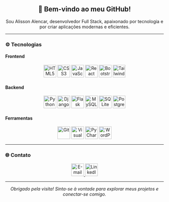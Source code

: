 <div align="center">
    <h2>👋 Bem-vindo ao meu GitHub!</h2>
    <p>Sou Alisson Alencar, desenvolvedor Full Stack, apaixonado por tecnologia e por criar aplicações modernas e eficientes.</p>
</div>

---

### ⚙️ Tecnologias

#### **Frontend**
<p align="center">
    <img src="https://cdn.jsdelivr.net/gh/devicons/devicon/icons/html5/html5-original.svg" width="40" title="HTML5"/>
    <img src="https://cdn.jsdelivr.net/gh/devicons/devicon/icons/css3/css3-original.svg" width="40" title="CSS3"/>
    <img src="https://cdn.jsdelivr.net/gh/devicons/devicon/icons/javascript/javascript-original.svg" width="40" title="JavaScript"/>
    <img src="https://cdn.jsdelivr.net/gh/devicons/devicon/icons/react/react-original.svg" width="40" title="React"/>
    <img src="https://cdn.jsdelivr.net/gh/devicons/devicon/icons/bootstrap/bootstrap-original.svg" width="40" title="Bootstrap"/>
    <img src="https://cdn.jsdelivr.net/gh/devicons/devicon/icons/tailwindcss/tailwindcss-plain.svg" width="40" title="Tailwind CSS"/>
</p>

#### **Backend**
<p align="center">
    <img src="https://cdn.jsdelivr.net/gh/devicons/devicon/icons/python/python-original.svg" width="40" title="Python"/>
    <img src="https://cdn.jsdelivr.net/gh/devicons/devicon/icons/django/django-plain.svg" width="40" title="Django"/>
    <img src="https://cdn.jsdelivr.net/gh/devicons/devicon/icons/flask/flask-original.svg" width="40" title="Flask"/>
    <img src="https://cdn.jsdelivr.net/gh/devicons/devicon/icons/mysql/mysql-original.svg" width="40" title="MySQL"/>
    <img src="https://cdn.jsdelivr.net/gh/devicons/devicon/icons/sqlite/sqlite-original.svg" width="40" title="SQLite"/>
    <img src="https://cdn.jsdelivr.net/gh/devicons/devicon/icons/postgresql/postgresql-original.svg" width="40" title="PostgreSQL"/>
</p>

#### **Ferramentas**
<p align="center">
    <img src="https://cdn.jsdelivr.net/gh/devicons/devicon/icons/git/git-original.svg" width="40" title="Git"/>
    <img src="https://cdn.jsdelivr.net/gh/devicons/devicon/icons/vscode/vscode-original.svg" width="40" title="Visual Studio Code"/>
    <img src="https://cdn.jsdelivr.net/gh/devicons/devicon/icons/pycharm/pycharm-original.svg" width="40" title="PyCharm"/>
    <img src="https://cdn.jsdelivr.net/gh/devicons/devicon/icons/wordpress/wordpress-plain.svg" width="40" title="WordPress"/>
</p>

---

### 🌐 Contato

<p align="center">
    <a href="mailto:alissonsts910@gmail.com">
        <img src="https://img.icons8.com/fluency/48/000000/gmail.png" width="40" title="E-mail">
    </a>
    <a href="https://www.linkedin.com/in/alisson-alencar99/" target="_blank">
        <img src="https://cdn.jsdelivr.net/gh/devicons/devicon/icons/linkedin/linkedin-original.svg" width="40" title="LinkedIn">
    </a>
</p>

---

<div align="center">
    <p><em>Obrigado pela visita! Sinta-se à vontade para explorar meus projetos e conectar-se comigo.</em></p>
</div>
